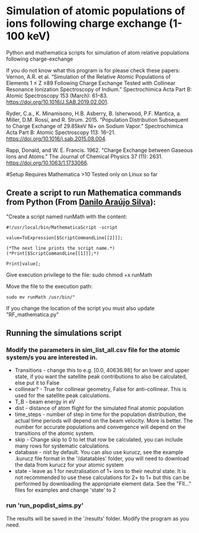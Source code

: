 # Simulation of atomic populations of ions following charge exchange (1-100 keV)
Python and mathematica scripts for simulation of atom relative populations following charge-exchange

If you do not know what this program is for please check these papers:
Vernon, A.R. et al. “Simulation of the Relative Atomic Populations of Elements 1 ≤ Z ≤89 Following Charge Exchange Tested with Collinear Resonance Ionization Spectroscopy of Indium.” Spectrochimica Acta Part B: Atomic Spectroscopy 153 (March): 61–83. https://doi.org/10.1016/J.SAB.2019.02.001.

Ryder, C.a., K. Minamisono, H.B. Asberry, B. Isherwood, P.F. Mantica, a. Miller, D.M. Rossi, and R. Strum. 2015. “Population Distribution Subsequent to Charge Exchange of 29.85keV Ni+ on Sodium Vapor.” Spectrochimica Acta Part B: Atomic Spectroscopy 113: 16–21. https://doi.org/10.1016/j.sab.2015.08.004.

Rapp, Donald, and W. E. Francis. 1962. “Charge Exchange between Gaseous Ions and Atoms.” The Journal of Chemical Physics 37 (11): 2631. https://doi.org/10.1063/1.1733066.

#Setup
Requires Mathematica >10 
Tested only on Linux so far

## Create a script to run Mathematica commands from Python (From [Danilo Araújo Silva](http://sapiensgarou.blogspot.com/2012/06/how-to-run-mathematica-functions-on.html)):

"Create a script named runMath with the content:

    #!/usr/local/bin/MathematicaScript -script

    value=ToExpression[$ScriptCommandLine[[2]]];

    (*The next line prints the script name.*)
    (*Print[$ScriptCommandLine[[1]]];*)

    Print[value];

Give execution privilege to the file:
    sudo chmod +x runMath

Move the file to the execution path:

    sudo mv runMath /usr/bin/"
    
If you change the location of the script you must also update "RF_mathematica.py"

## Running the simulations script 
### Modify the parameters in sim_list_all.csv file for the atomic system/s you are interested in.

+ Transitions - change this to e.g. [0.0, 40636.98] for an lower and upper state, if you want the satellite peak contributions to also be calculated, else put it to False
+ collinear? - True for collinear geometry, False for anti-collinear. This is used for the satellite peak calculations.
+ T_B - beam energy in eV
+ dist - distance of atom flight for the simulated final atomic population
+ time_steps - number of step in time for the population distribution, the actual time periods will depend on the beam velocity. More is better. The number for accurate populations and convergence will depend on the transitions of the atomic system.
+ skip - Change skip to 0 to let that row be calculated, you can include many rows for systematic calculations.
+ database - nist by default. You can also use kurucz, see the example .kurucz file  format in the '/datatables' folder, you will need to download the data from kurucz for your atomic system
+ state - leave as 1 for neutralisation of 1+ ions to their neutral state. It is not recommended to use these calculations for 2+ to 1+ but this can be performed by downloading the appropriate element data. See the "FII..." files for examples and change 'state' to 2

### run 'run_popdist_sims.py'
The results will be saved in the '/results' folder.
Modify the program as you need.
